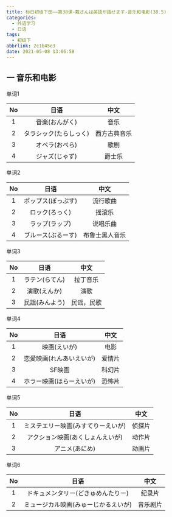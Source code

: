 ```yaml
---
title: 标日初级下册——第38课-戴さんは英語が話せます-音乐和电影(38.5)
categories:
  - 外语学习
  - 日语
tags:
  - 初级下
abbrlink: 2c1b45e3
date: 2021-05-08 13:06:58
---
```

## 一 音乐和电影

单词1

|  No  |          日语          |     中文     |
| :--: | :--------------------: | :----------: |
|  1   |     音楽(おんがく)     |     音乐     |
|  2   | タラシック(たらしっく) | 西方古典音乐 |
|  3   |     オペラ(おぺら)     |     歌剧     |
|  4   |     ジャズ(じゃず)     |    爵士乐    |

<!--more-->

单词2

|  No  |        日语        |      中文      |
| :--: | :----------------: | :------------: |
|  1   | ポップス(ぽっぷす) |    流行歌曲    |
|  2   |   ロック(ろっく)   |     摇滚乐     |
|  3   |   ラップ(ラップ)   |    说唱乐曲    |
|  4   | ブルース(ぶるーす) | 布鲁士黑人音乐 |

单词3

|  No  |      日语      |    中文    |
| :--: | :------------: | :--------: |
|  1   | ラテン(らてん) |  拉丁音乐  |
|  2   |  演歌(えんか)  |    演歌    |
|  3   | 民謡(みんよう) | 民谣，民歌 |

单词4

|  No  |           日语           |  中文  |
| :--: | :----------------------: | :----: |
|  1   |       映画(えいが)       |  电影  |
|  2   | 恋愛映画(れんあいえいが) | 爱情片 |
|  3   |          SF映画          | 科幻片 |
|  4   | ホラー映画(ほらーえいが) | 恐怖片 |

单词5

|  No  |                日语                |  中文  |
| :--: | :--------------------------------: | :----: |
|  1   | ミステエリー映画(みすてりーえいが) | 侦探片 |
|  2   |  アクション映画(あくしょんえいが)  | 动作片 |
|  3   |           アニメ(あにめ)           | 动画片 |

单词6

|  No  |                 日语                 |   中文   |
| :--: | :----------------------------------: | :------: |
|  1   |  ドキュメンタリー(どきゅめんたりー)  |  纪录片  |
|  2   | ミュージカル映画(みゅーじかるえいが) | 音乐剧片 |
